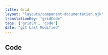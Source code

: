 ```yaml
---
title: Grid
layout: "layouts/component-documentation.njk"
translationKey: "gridCode"
tags: ['gridEN', 'code']
date: "git Last Modified"
---
```


## Code